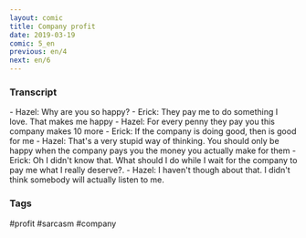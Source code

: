 ```yaml
---
layout: comic
title: Company profit
date: 2019-03-19
comic: 5_en
previous: en/4
next: en/6
---
```


<h3>Transcript</h3>
<p>
    - Hazel: Why are you so happy?
    - Erick: They pay me to do something I love. That makes me happy
    - Hazel: For every penny they pay you this company makes 10 more
    - Erick: If the company is doing good, then is good for me
    - Hazel: That's a very stupid way of thinking. You should only be happy when the company pays you the money you actually make for them
    - Erick: Oh I didn't know that. What should I do while I wait for the company to pay me what I really deserve?.
    - Hazel: I haven't though about that. I didn't think somebody will actually listen to me.
</p>

<h3>Tags</h3>
<p>#profit #sarcasm #company</p>
